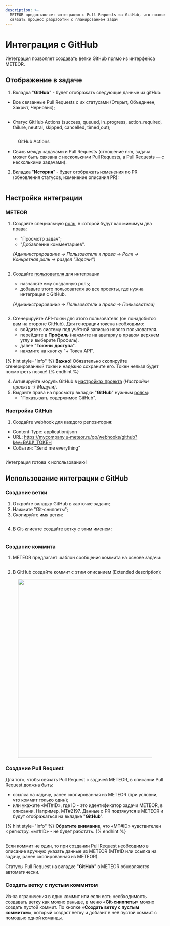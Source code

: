 ```yaml
---
description: >-
  METEOR предоставляет интеграцию с Pull Requests из GitHub, что позволяет
  связать процесс разработки с планированием задач
---
```


# Интеграция с GitHub

Интеграция позволяет создавать ветки GitHub прямо из интерфейса METEOR.

## Отображение в задаче

1. Вкладка "**GitHub**" - будет отображать следующие данные из gitHub:

* Все связанные Pull Requests с их статусами (Открыт, Объединен, Закрыт, Черновик);

<figure><img src="../../.gitbook/assets/image (1136).png" alt=""><figcaption></figcaption></figure>

* Статус GitHub Actions (success, queued, in\_progress, action\_required, failure, neutral, skipped, cancelled, timed\_out);

<figure><img src="../../.gitbook/assets/Снимок экрана 2025-04-22 в 19.55.09.png" alt=""><figcaption><p>GitHub Actions</p></figcaption></figure>

* Связь между задачами и Pull Requests (отношение n:m, задача может быть связана с несколькими Pull Requests, а Pull Requests — с несколькими задачами).

2. Вкладка "**История**" - будет отображать изменения по PR (обновления статусов, изменение описания PR):

<figure><img src="../../.gitbook/assets/image (1137).png" alt=""><figcaption></figcaption></figure>

## Настройка интеграции

### METEOR

1.  Создайте специальную [роль](../polzovateli-zapolniteli-i-gruppy/roli-i-prava/roli.md), в которой будут как минимум два права:

    * "Просмотр задач";
    * "Добавление комментариев".

    &#x20;_(Администрирование -> Пользователи и права -> Роли -> Конкретная роль -> раздел "Задачи")_

<figure><img src="../../.gitbook/assets/image (3).png" alt=""><figcaption></figcaption></figure>

2.  Создайте [пользователя](../polzovateli-zapolniteli-i-gruppy/polzovateli.md) для интеграции

    * &#x20;назначьте ему созданную роль;
    * добавьте этого пользователя во все проекты, где нужна интеграция с GitHub.

    _(Администрирование -> Пользователи и права -> Пользователи)_

<figure><img src="../../.gitbook/assets/image (2).png" alt=""><figcaption></figcaption></figure>

3. Сгенерируйте API-токен для этого пользователя (он понадобится вам на стороне GitHub). Для генерации токена необходимо:
   * войдите в систему под учётной записью нового пользователя.
   * перейдите в **Профиль** (нажмите на аватарку в правом верхнем углу и выберите Профиль).
   * далее "**Токены доступа**".
   * нажмите на кнопку "+ Токен API".

{% hint style="info" %}
**Важно!** Обязательно скопируйте сгенерированный токен и надёжно сохраните его. Токен нельзя будет посмотреть позже!
{% endhint %}

4. Активируйте модуль GitHub в [настройках проекта](../../rukovodstvo-polzovatelya/proekty/nastroiki-proekta.md#moduli-proekta) (_Настройки проекта -> Модули)_.
5. Выдайте права на просмотр вкладки "**GitHub**" нужным [ролям](../polzovateli-zapolniteli-i-gruppy/roli-i-prava/):
   * "Показывать содержимое GitHub".

### Настройка GitHub

1. Создайте webhook для каждого репозитория:

* Content-Type: application/json
* URL: https://mycompany.u-meteor.ru/op/webhooks/github?key=ВАШ\_ТОКЕН
* События: "Send me everything"

<figure><img src="../../.gitbook/assets/Снимок экрана 2025-06-02 в 17.49.38.png" alt=""><figcaption></figcaption></figure>

Интеграция готова к использованию!

## Использование интеграции с GitHub

### Создание ветки

1. Откройте вкладку GitHub в карточке задачи;
2. Нажмите "Git-сниппеты";
3. Скопируйте имя ветки:

<figure><img src="../../.gitbook/assets/image (1153).png" alt=""><figcaption></figcaption></figure>

4. В Git-клиенте создайте ветку с этим именем:

<figure><img src="../../.gitbook/assets/tg_image_846903961.png" alt=""><figcaption></figcaption></figure>



### Создание коммита

1. METEOR предлагает шаблон сообщения коммита на основе задачи:

<figure><img src="../../.gitbook/assets/image (1154).png" alt=""><figcaption></figcaption></figure>

2. В GitHub создайте коммит с этим описанием (Extended description):

<figure><img src="../../.gitbook/assets/image (1155).png" alt="" width="563"><figcaption></figcaption></figure>

### Cоздание Pull Request

Для того, чтобы связать Pull Request с задачей METEOR, в описании Pull Request должна быть:

* ссылка на задачу,  ранее скопированная из METEOR (при условии, что коммит только один);
* или укажите «МТ#ID», где ID - это идентификатор задачи METEOR, в описании. Например, MT#2197. Данные о PR подтянутся в METEOR и будут отображаться на вкладке "**GitHub**".

{% hint style="info" %}
**Обратите внимание**, что «МТ#ID» чувствителен к регистру. «мт#ID» - не будет работать.
{% endhint %}

<figure><img src="../../.gitbook/assets/tg_image_2662194258.png" alt=""><figcaption></figcaption></figure>

Если коммит не один, то при создании Pull Request необходимо в описание вручную указать данные из METEOR (MT#ID или ссылка на задачу, ранее скопированная из METEOR).

Статусы Pull Request на вкладке "**GitHub**" в METEOR обновляются автоматически.

### Создать ветку с пустым коммитом

Из-за ограничения в один коммит или если есть необходимость создавать ветку как можно раньше, в меню «**Git-сниппеты**» можно создать пустой коммит. По кнопке «**Создать ветку с пустым коммитом**», который создаст ветку и добавит в неё пустой коммит с помощью одной команды.

<figure><img src="../../.gitbook/assets/image (1157).png" alt=""><figcaption></figcaption></figure>

